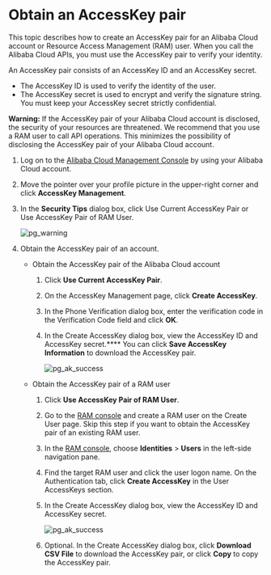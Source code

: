 # Obtain an AccessKey pair

This topic describes how to create an AccessKey pair for an Alibaba Cloud account or Resource Access Management \(RAM\) user. When you call the Alibaba Cloud APIs, you must use the AccessKey pair to verify your identity.

An AccessKey pair consists of an AccessKey ID and an AccessKey secret.

-   The AccessKey ID is used to verify the identity of the user.
-   The AccessKey secret is used to encrypt and verify the signature string. You must keep your AccessKey secret strictly confidential.

**Warning:** If the AccessKey pair of your Alibaba Cloud account is disclosed, the security of your resources are threatened. We recommend that you use a RAM user to call API operations. This minimizes the possibility of disclosing the AccessKey pair of your Alibaba Cloud account.

1.  Log on to the [Alibaba Cloud Management Console](https://home-intl.console.aliyun.com/) by using your Alibaba Cloud account.

2.  Move the pointer over your profile picture in the upper-right corner and click **AccessKey Management**.

3.  In the **Security Tips** dialog box, click Use Current AccessKey Pair or Use AccessKey Pair of RAM User.

    ![pg_warning](https://static-aliyun-doc.oss-cn-hangzhou.aliyuncs.com/assets/img/en-US/6415559951/p48002.png)

4.  Obtain the AccessKey pair of an account.

    -   Obtain the AccessKey pair of the Alibaba Cloud account
        1.  Click **Use Current AccessKey Pair**.
        2.  On the AccessKey Management page, click **Create AccessKey**.
        3.  In the Phone Verification dialog box, enter the verification code in the Verification Code field and click **OK**.
        4.  In the Create AccessKey dialog box, view the AccessKey ID and AccessKey secret.**** You can click **Save AccessKey Information** to download the AccessKey pair.

            ![pg_ak_success](https://static-aliyun-doc.oss-cn-hangzhou.aliyuncs.com/assets/img/en-US/6415559951/p48003.png)

    -   Obtain the AccessKey pair of a RAM user
        1.  Click **Use AccessKey Pair of RAM User**.
        2.  Go to the [RAM console](https://ram.console.aliyun.com/users/new) and create a RAM user on the Create User page. Skip this step if you want to obtain the AccessKey pair of an existing RAM user.
        3.  In the [RAM console](https://ram.console.aliyun.com/users/new), choose **Identities** \> **Users** in the left-side navigation pane.
        4.  Find the target RAM user and click the user logon name. On the Authentication tab, click **Create AccessKey** in the User AccessKeys section.
        5.  In the Create AccessKey dialog box, view the AccessKey ID and AccessKey secret.

            ![pg_ak_success](https://static-aliyun-doc.oss-cn-hangzhou.aliyuncs.com/assets/img/en-US/6415559951/p48004.png)

        6.  Optional. In the Create AccessKey dialog box, click **Download CSV File** to download the AccessKey pair, or click **Copy** to copy the AccessKey pair.

